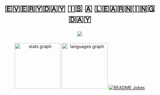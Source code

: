 <!-- ### Hi there 👋 -->

<h1 align="center">🇪‌🇻‌🇪‌🇷‌🇾‌🇩‌🇦‌🇾‌ 🇮‌🇸‌ 🇦‌ 🇱‌🇪‌🇦‌🇷‌🇳‌🇮‌🇳‌🇬‌ 🇩‌🇦‌🇾‌</h1>

###

<div align="center">
  <img src="https://profile-counter.glitch.me/Vleezy/count.svg?"  />
</div>

###

<div align="center">
  <img src="https://github-readme-stats.vercel.app/api?hide_title=false&hide_rank=false&show_icons=true&include_all_commits=true&count_private=true&disable_animations=false&theme=dracula&locale=en&hide_border=false&username=Vleezy" height="150" alt="stats graph"  />
  <img src="https://github-readme-stats.vercel.app/api/top-langs?locale=en&hide_title=false&layout=compact&card_width=320&langs_count=5&theme=dracula&hide_border=false&username=Vleezy" height="150" alt="languages graph"  />
  <a href="https://readme-jokes.vercel.app"><img align="center" src="https://readme-jokes.vercel.app/api" alt="README Jokes" /></a>
</div>


###





<!-- <img src="https://komarev.com/ghpvc/?username=Vleezy&color=brightgreen" alt="watching_count" />

<br>

<a href="https://readme-jokes.vercel.app"><img align="center" src="https://readme-jokes.vercel.app/api" alt="README Jokes" /></a> -->








<!-- <img src="https://github-readme-stats.vercel.app/api/top-langs?username=Vleezy&show_icons=true&locale=en&layout=compact&theme=chartreuse-dark" alt="ovi" /> -->
